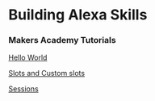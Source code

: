 # Building Alexa Skills

### Makers Academy Tutorials

[Hello World](https://developer.amazon.com/blogs/post/105df30e-9890-4a8c-9caf-5de1c8ff86cb/makers-academy-s-alexa-series-how-to-build-a-hello-world-skill-with-ruby)

[Slots and Custom slots](https://developer.amazon.com/blogs/post/50f1c350-26ae-4032-b4a3-156c5f35c448/makers-academy-s-alexa-series-build-a-fact-checking-skill-with-slots-and-custom-slot-types)

[Sessions](https://developer.amazon.com/blogs/alexa/post/316cca44-d518-43e4-960e-1e6870a3b85a/makers-academy-s-alexa-series-how-to-implement-sessions-in-an-alexa-skill-in-ruby)



